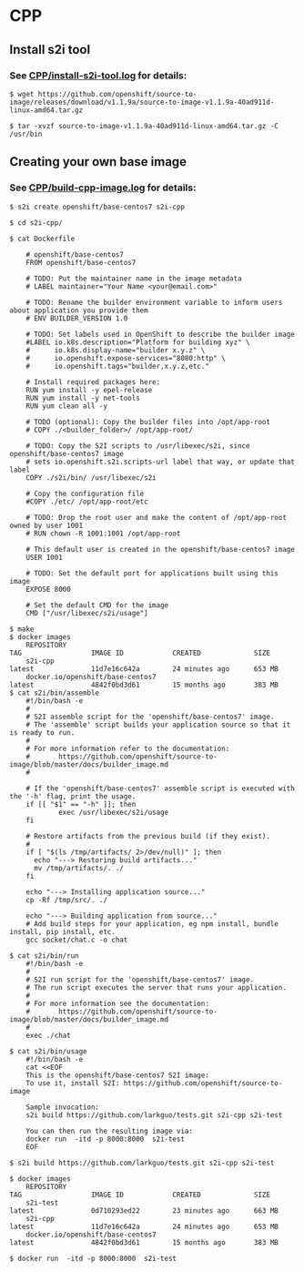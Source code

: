 
# CPP

## Install s2i tool

### See [CPP/install-s2i-tool.log](https://github.com/larkguo/openshift-s2i/blob/master/CPP/install-s2i-tool.log) for details: 
    
    $ wget https://github.com/openshift/source-to-image/releases/download/v1.1.9a/source-to-image-v1.1.9a-40ad911d-linux-amd64.tar.gz
    
    $ tar -xvzf source-to-image-v1.1.9a-40ad911d-linux-amd64.tar.gz -C /usr/bin
    
## Creating your own base image

### See [CPP/build-cpp-image.log](https://github.com/larkguo/openshift-s2i/blob/master/CPP/build-cpp-image.log) for details: 
    
    $ s2i create openshift/base-centos7 s2i-cpp
    
    $ cd s2i-cpp/
    
    $ cat Dockerfile 
    
        # openshift/base-centos7
        FROM openshift/base-centos7

        # TODO: Put the maintainer name in the image metadata
        # LABEL maintainer="Your Name <your@email.com>"

        # TODO: Rename the builder environment variable to inform users about application you provide them
        # ENV BUILDER_VERSION 1.0

        # TODO: Set labels used in OpenShift to describe the builder image
        #LABEL io.k8s.description="Platform for building xyz" \
        #      io.k8s.display-name="builder x.y.z" \
        #      io.openshift.expose-services="8080:http" \
        #      io.openshift.tags="builder,x.y.z,etc."

        # Install required packages here:
        RUN yum install -y epel-release
        RUN yum install -y net-tools
        RUN yum clean all -y

        # TODO (optional): Copy the builder files into /opt/app-root
        # COPY ./<builder_folder>/ /opt/app-root/

        # TODO: Copy the S2I scripts to /usr/libexec/s2i, since openshift/base-centos7 image
        # sets io.openshift.s2i.scripts-url label that way, or update that label
        COPY ./s2i/bin/ /usr/libexec/s2i

        # Copy the configuration file
        #COPY ./etc/ /opt/app-root/etc

        # TODO: Drop the root user and make the content of /opt/app-root owned by user 1001
        # RUN chown -R 1001:1001 /opt/app-root

        # This default user is created in the openshift/base-centos7 image
        USER 1001

        # TODO: Set the default port for applications built using this image
        EXPOSE 8000

        # Set the default CMD for the image
        CMD ["/usr/libexec/s2i/usage"]

    $ make
    $ docker images
        REPOSITORY                                                      TAG                 IMAGE ID            CREATED             SIZE
        s2i-cpp                                                         latest              11d7e16c642a        24 minutes ago      653 MB
        docker.io/openshift/base-centos7                                latest              4842f0bd3d61        15 months ago       383 MB
    $ cat s2i/bin/assemble 
        #!/bin/bash -e
        #
        # S2I assemble script for the 'openshift/base-centos7' image.
        # The 'assemble' script builds your application source so that it is ready to run.
        #
        # For more information refer to the documentation:
        #       https://github.com/openshift/source-to-image/blob/master/docs/builder_image.md
        #

        # If the 'openshift/base-centos7' assemble script is executed with the '-h' flag, print the usage.
        if [[ "$1" == "-h" ]]; then
                exec /usr/libexec/s2i/usage
        fi

        # Restore artifacts from the previous build (if they exist).
        #
        if [ "$(ls /tmp/artifacts/ 2>/dev/null)" ]; then
          echo "---> Restoring build artifacts..."
          mv /tmp/artifacts/. ./
        fi

        echo "---> Installing application source..."
        cp -Rf /tmp/src/. ./

        echo "---> Building application from source..."
        # Add build steps for your application, eg npm install, bundle install, pip install, etc.
        gcc socket/chat.c -o chat

    $ cat s2i/bin/run 
        #!/bin/bash -e
        #
        # S2I run script for the 'openshift/base-centos7' image.
        # The run script executes the server that runs your application.
        #
        # For more information see the documentation:
        #       https://github.com/openshift/source-to-image/blob/master/docs/builder_image.md
        #
        exec ./chat
    
    $ cat s2i/bin/usage 
        #!/bin/bash -e
        cat <<EOF
        This is the openshift/base-centos7 S2I image:
        To use it, install S2I: https://github.com/openshift/source-to-image

        Sample invocation:
        s2i build https://github.com/larkguo/tests.git s2i-cpp s2i-test 

        You can then run the resulting image via:
        docker run  -itd -p 8000:8000  s2i-test
        EOF

    $ s2i build https://github.com/larkguo/tests.git s2i-cpp s2i-test 
    
    $ docker images
        REPOSITORY                                                      TAG                 IMAGE ID            CREATED             SIZE
        s2i-test                                                        latest              0d710293ed22        23 minutes ago      663 MB
        s2i-cpp                                                         latest              11d7e16c642a        24 minutes ago      653 MB
        docker.io/openshift/base-centos7                                latest              4842f0bd3d61        15 months ago       383 MB
            
    $ docker run  -itd -p 8000:8000  s2i-test
    
    
